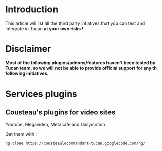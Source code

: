 # Introduction #

This article will list all the third party intiatives that you can test and integrate in Tucan **at your own risks !**


# Disclaimer #

**Most of the following plugins/addons/features haven't been tested by Tucan team, so we will not be able to provide official support for any th following initiatives.**

# Services plugins #

## Cousteau's plugins for video sites ##

Youtube, Megavideo, Metacafe and Dailymotion

Get them with :

```
hg clone https://cousteaulecommandant-tucan.googlecode.com/hg/ 
```